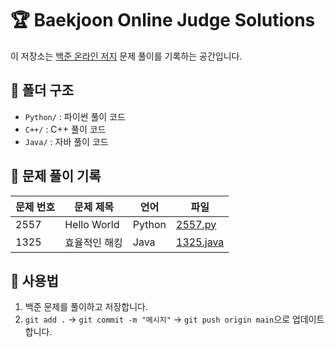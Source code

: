 # 🏆 Baekjoon Online Judge Solutions

이 저장소는 [백준 온라인 저지](https://www.acmicpc.net/) 문제 풀이를 기록하는 공간입니다.

## 📂 폴더 구조
- `Python/` : 파이썬 풀이 코드
- `C++/` : C++ 풀이 코드
- `Java/` : 자바 풀이 코드

## 🚀 문제 풀이 기록
| 문제 번호 | 문제 제목 | 언어 | 파일 |
|----------|----------|------|------|
| 2557 | Hello World | Python | [2557.py](Python/2557.py) |
| 1325 | 효율적인 해킹 | Java | [1325.java](Java/1325.java) |

## 📌 사용법
1. 백준 문제를 풀이하고 저장합니다.
2. `git add .` → `git commit -m "메시지"` → `git push origin main`으로 업데이트합니다.
